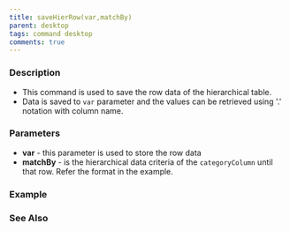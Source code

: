 ```yaml
---
title: saveHierRow(var,matchBy)
parent: desktop
tags: command desktop
comments: true
---
```


### Description

- This command is used to save the row data of the hierarchical table.
- Data is saved to `var` parameter and the values can be retrieved using '.' notation with column name.

### Parameters

- **var** - this parameter is used to store the row data
- **matchBy** - is the hierarchical data criteria of the `categoryColumn` until that row. Refer the format in the example.

### Example

### See Also